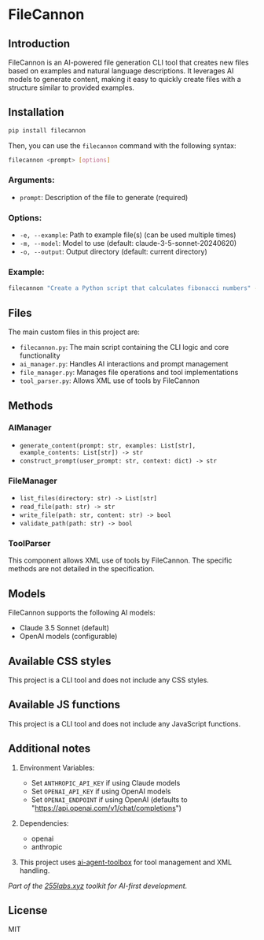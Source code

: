 # FileCannon

## Introduction

FileCannon is an AI-powered file generation CLI tool that creates new files based on examples and natural language descriptions. It leverages AI models to generate content, making it easy to quickly create files with a structure similar to provided examples.

## Installation

```bash
pip install filecannon
```

Then, you can use the `filecannon` command with the following syntax:

```bash
filecannon <prompt> [options]
```

### Arguments:

- `prompt`: Description of the file to generate (required)

### Options:

- `-e, --example`: Path to example file(s) (can be used multiple times)
- `-m, --model`: Model to use (default: claude-3-5-sonnet-20240620)
- `-o, --output`: Output directory (default: current directory)

### Example:

```bash
filecannon "Create a Python script that calculates fibonacci numbers" -e examples/math_functions.py -o output/
```

## Files

The main custom files in this project are:

- `filecannon.py`: The main script containing the CLI logic and core functionality
- `ai_manager.py`: Handles AI interactions and prompt management
- `file_manager.py`: Manages file operations and tool implementations
- `tool_parser.py`: Allows XML use of tools by FileCannon

## Methods

### AIManager

- `generate_content(prompt: str, examples: List[str], example_contents: List[str]) -> str`
- `construct_prompt(user_prompt: str, context: dict) -> str`

### FileManager

- `list_files(directory: str) -> List[str]`
- `read_file(path: str) -> str`
- `write_file(path: str, content: str) -> bool`
- `validate_path(path: str) -> bool`

### ToolParser

This component allows XML use of tools by FileCannon. The specific methods are not detailed in the specification.

## Models

FileCannon supports the following AI models:

- Claude 3.5 Sonnet (default)
- OpenAI models (configurable)

## Available CSS styles

This project is a CLI tool and does not include any CSS styles.

## Available JS functions

This project is a CLI tool and does not include any JavaScript functions.

## Additional notes

1. Environment Variables:
   - Set `ANTHROPIC_API_KEY` if using Claude models
   - Set `OPENAI_API_KEY` if using OpenAI models
   - Set `OPENAI_ENDPOINT` if using OpenAI (defaults to "https://api.openai.com/v1/chat/completions")

2. Dependencies:
   - openai
   - anthropic

3. This project uses [ai-agent-toolbox](https://github.com/255BITS/ai-agent-toolbox) for tool management and XML handling.

*Part of the [255labs.xyz](https://255labs.xyz) toolkit for AI-first development.*

## License

MIT

